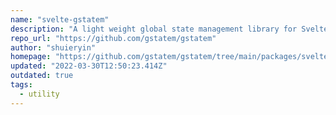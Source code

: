 ```yaml
---
name: "svelte-gstatem"
description: "A light weight global state management library for Svelte JS"
repo_url: "https://github.com/gstatem/gstatem"
author: "shuieryin"
homepage: "https://github.com/gstatem/gstatem/tree/main/packages/svelte-gstatem"
updated: "2022-03-30T12:50:23.414Z"
outdated: true
tags: 
  - utility
---
```

